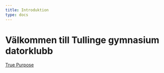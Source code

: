 ```yaml
---
title: Introduktion
type: docs
---
```


# Välkommen till Tullinge gymnasium datorklubb

[True Purpose](https://www.youtube.com/watch?v=gBYnk438_zg&feature=youtu.be)
